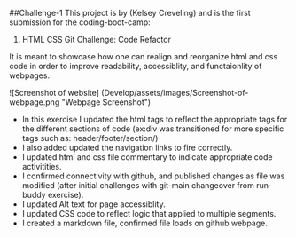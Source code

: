 ##Challenge-1
This project is by (Kelsey Creveling) and is the first submission for the coding-boot-camp:
1. HTML CSS Git Challenge: Code Refactor

It is meant to showcase how one can realign and reorganize html and css code in order to improve readability, accessiblity, and functaionlity of webpages. 

![Screenshot of website] (Develop/assets/images/Screenshot-of-webpage.png "Webpage Screenshot")

 - In this exercise I updated the html tags to reflect the appropriate tags for the different sections of code (ex:div was transitioned for more specific tags such as: header/footer/section/)
 - I also added updated the navigation links to fire correctly. 
 - I updated html and css file commentary to indicate appropriate code activitities. 
 - I confirmed connectivity with github, and published changes as file was modified (after initial challenges with git-main changeover from run-buddy exercise). 
 - I updated Alt text for page accessiblity. 
 - I updated CSS code to reflect logic that applied to multiple segments. 
 - I created a markdown file, confirmed file loads on github webpage. 

